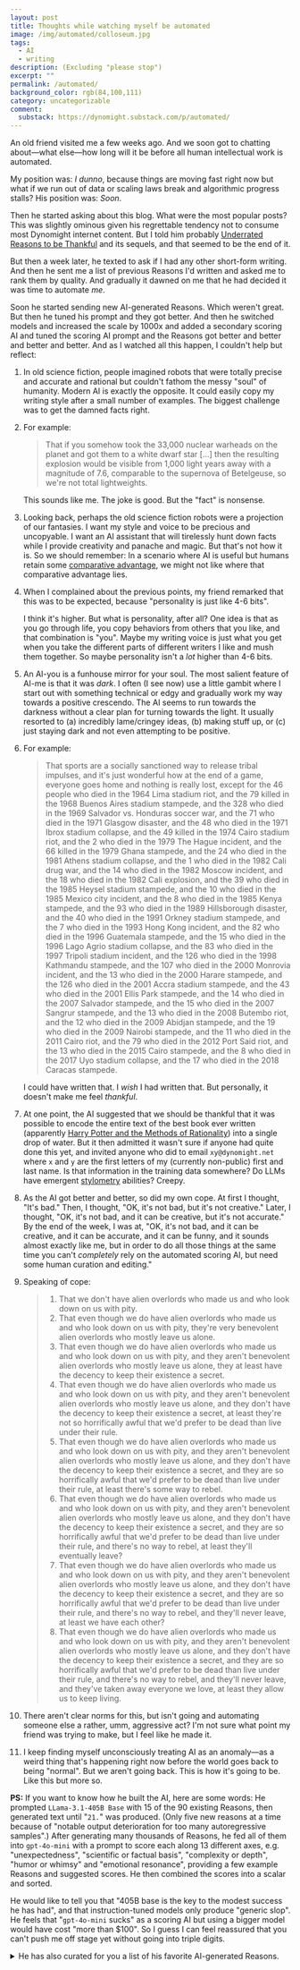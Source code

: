 ```yaml
---
layout: post
title: Thoughts while watching myself be automated
image: /img/automated/colloseum.jpg
tags:
  - AI
  - writing
description: (Excluding "please stop")
excerpt: ""
permalink: /automated/
background_color: rgb(84,100,111)
category: uncategorizable
comment:
  substack: https://dynomight.substack.com/p/automated/
---
```


An old friend visited me a few weeks ago. And we soon got to chatting about—what else—how long will it be before all human intellectual work is automated.

My position was: *I dunno*, because things are moving fast right now but what if we run out of data or scaling laws break and algorithmic progress stalls? His position was: *Soon*.

Then he started asking about this blog. What were the most popular posts? This was slightly ominous given his regrettable tendency not to consume most Dynomight internet content. But I told him probably [Underrated Reasons to be Thankful](/thanks) and its sequels, and that seemed to be the end of it. 

But then a week later, he texted to ask if I had any other short-form writing. And then he sent me a list of previous Reasons I'd written and asked me to rank them by quality. And gradually it dawned on me that he had decided it was time to automate *me*.  

Soon he started sending new AI-generated Reasons. Which weren't great. But then he tuned his prompt and they got better. And then he switched models and increased the scale by 1000x and added a secondary scoring AI and tuned the scoring AI prompt and the Reasons got better and better and better and better. And as I watched all this happen, I couldn't help but reflect:  

1. In old science fiction, people imagined robots that were totally precise and accurate and rational but couldn't fathom the messy "soul" of humanity. Modern AI is exactly the opposite. It could easily copy my writing style after a small number of examples. The biggest challenge was to get the damned facts right.
    
2. For example:
    
    > That if you somehow took the 33,000 nuclear warheads on the planet and got them to a white dwarf star [...] then the resulting explosion would be visible from 1,000 light years away with a magnitude of 7.6, comparable to the supernova of Betelgeuse, so we're not total lightweights.  
    
    This sounds like me. The joke is good. But the "fact" is nonsense.  
    
3. Looking back, perhaps the old science fiction robots were a projection of our fantasies. I want my style and voice to be precious and uncopyable. I want an AI assistant that will tirelessly hunt down facts while I provide creativity and panache and magic. But that's not how it is. So we should remember: In a scenario where AI is useful but humans retain some [comparative advantage](/2020/09/11/comparative-advantage-and-when-to-blow-up-your-island/), we might not like where that comparative advantage lies. 
    
4. When I complained about the previous points, my friend remarked that this was to be expected, because "personality is just like 4-6 bits".
    
    I think it's higher. But what is personality, after all? One idea is that as you go through life, you copy behaviors from others that you like, and that combination is "you". Maybe my writing voice is just what you get when you take the different parts of different writers I like and mush them together. So maybe personality isn't a *lot* higher than 4-6 bits.
    
5. An AI-you is a funhouse mirror for your soul. The most salient feature of AI-me is that it was *dark*. I often (I see now) use a little gambit where I start out with something technical or edgy and gradually work my way towards a positive crescendo. The AI seems to run towards the darkness without a clear plan for turning towards the light. It usually resorted to (a) incredibly lame/cringey ideas, (b) making stuff up, or (c) just staying dark and not even attempting to be positive.
    
6. For example:
    
    > That sports are a socially sanctioned way to release tribal impulses, and it's just wonderful how at the end of a game, everyone goes home and nothing is really lost, except for the 46 people who died in the 1964 Lima stadium riot, and the 79 killed in the 1968 Buenos Aires stadium stampede, and the 328 who died in the 1969 Salvador vs. Honduras soccer war, and the 71 who died in the 1971 Glasgow disaster, and the 48 who died in the 1971 Ibrox stadium collapse, and the 49 killed in the 1974 Cairo stadium riot, and the 2 who died in the 1979 The Hague incident, and the 66 killed in the 1979 Ghana stampede, and the 24 who died in the 1981 Athens stadium collapse, and the 1 who died in the 1982 Cali drug war, and the 14 who died in the 1982 Moscow incident, and the 18 who died in the 1982 Cali explosion, and the 39 who died in the 1985 Heysel stadium stampede, and the 10 who died in the 1985 Mexico city incident, and the 8 who died in the 1985 Kenya stampede, and the 93 who died in the 1989 Hillsborough disaster, and the 40 who died in the 1991 Orkney stadium stampede, and the 7 who died in the 1993 Hong Kong incident, and the 82 who died in the 1996 Guatemala stampede, and the 15 who died in the 1996 Lago Agrio stadium collapse, and the 83 who died in the 1997 Tripoli stadium incident, and the 126 who died in the 1998 Kathmandu stampede, and the 107 who died in the 2000 Monrovia incident, and the 13 who died in the 2000 Harare stampede, and the 126 who died in the 2001 Accra stadium stampede, and the 43 who died in the 2001 Ellis Park stampede, and the 14 who died in the 2007 Salvador stampede, and the 15 who died in the 2007 Sangrur stampede, and the 13 who died in the 2008 Butembo riot, and the 12 who died in the 2009 Abidjan stampede, and the 19 who died in the 2009 Nairobi stampede, and the 11 who died in the 2011 Cairo riot, and the 79 who died in the 2012 Port Said riot, and the 13 who died in the 2015 Cairo stampede, and the 8 who died in the 2017 Uyo stadium collapse, and the 17 who died in the 2018 Caracas stampede.  
    
    I could have written that. I *wish* I had written that. But personally, it doesn't make me feel *thankful*.
    
7. At one point, the AI suggested that we should be thankful that it was possible to encode the entire text of the best book ever written (apparently [Harry Potter and the Methods of Rationality](https://hpmor.com/)) into a single drop of water. But it then admitted it wasn't sure if anyone had quite done this yet, and invited anyone who did to email `xy@dynomight.net` where `x` and `y` are the first letters of my (currently non-public) first and last name. Is that information in the training data somewhere? Do LLMs have emergent [stylometry](https://en.wikipedia.org/wiki/Stylometry) abilities? Creepy.

8. As the AI got better and better, so did my own cope. At first I thought, "It's bad." Then, I thought, "OK, it's not bad, but it's not creative." Later, I thought, "OK, it's not bad, and it can be creative, but it's not accurate." By the end of the week, I was at, "OK, it's not bad, and it can be creative, and it can be accurate, and it can be funny, and it sounds almost exactly like me, but in order to do all those things at the same time you can't *completely* rely on the automated scoring AI, but need some human curation and editing."

9. Speaking of cope:
    
    > 1. That we don't have alien overlords who made us and who look down on us with pity.
    > 2. That even though we do have alien overlords who made us and who look down on us with pity, they're very benevolent alien overlords who mostly leave us alone.
    > 3. That even though we do have alien overlords who made us and who look down on us with pity, and they aren't benevolent alien overlords who mostly leave us alone, they at least have the decency to keep their existence a secret.
    > 4. That even though we do have alien overlords who made us and who look down on us with pity, and they aren't benevolent alien overlords who mostly leave us alone, and they don't have the decency to keep their existence a secret, at least they're not so horrifically awful that we'd prefer to be dead than live under their rule.
    > 5. That even though we do have alien overlords who made us and who look down on us with pity, and they aren't benevolent alien overlords who mostly leave us alone, and they don't have the decency to keep their existence a secret, and they are so horrifically awful that we'd prefer to be dead than live under their rule, at least there's some way to rebel.
    > 6. That even though we do have alien overlords who made us and who look down on us with pity, and they aren't benevolent alien overlords who mostly leave us alone, and they don't have the decency to keep their existence a secret, and they are so horrifically awful that we'd prefer to be dead than live under their rule, and there's no way to rebel, at least they'll eventually leave?
    > 7. That even though we do have alien overlords who made us and who look down on us with pity, and they aren't benevolent alien overlords who mostly leave us alone, and they don't have the decency to keep their existence a secret, and they are so horrifically awful that we'd prefer to be dead than live under their rule, and there's no way to rebel, and they'll never leave, at least we have each other?
    > 8. That even though we do have alien overlords who made us and who look down on us with pity, and they aren't benevolent alien overlords who mostly leave us alone, and they don't have the decency to keep their existence a secret, and they are so horrifically awful that we'd prefer to be dead than live under their rule, and there's no way to rebel, and they'll never leave, and they've taken away everyone we love, at least they allow us to keep living.
    
10. There aren't clear norms for this, but isn't going and automating someone else a rather, umm, aggressive act? I'm not sure what point my friend was trying to make, but I feel like he made it.
    
11. I keep finding myself unconsciously treating AI as an anomaly—as a weird thing that's happening right now before the world goes back to being "normal". But we aren't going back. This is how it's going to be. Like this but more so.

**PS:** If you want to know how he built the AI, here are some words: He prompted `LLama-3.1-405B Base` with 15 of the 90 existing Reasons, then generated text until "`21.`" was produced. (Only five new reasons at a time because of "notable output deterioration for too many autoregressive samples".) After generating many thousands of Reasons, he fed all of them into `gpt-4o-mini` with a prompt to score each along 13 different axes, e.g. "unexpectedness", "scientific or factual basis", "complexity or depth", "humor or whimsy" and "emotional resonance", providing a few example Reasons and suggested scores. He then combined the scores into a scalar and sorted.

He would like to tell you that "405B base is the key to the modest success he has had", and that instruction-tuned models only produce "generic slop". He feels that "`gpt-4o-mini` sucks" as a scoring AI but using a bigger model would have cost "more than $100". So I guess I can feel reassured that you can't push me off stage yet without going into triple digits.

<details markdown="1">
<summary>He has also curated for you a list of his favorite AI-generated Reasons.</summary>

> 1. That when you're a Soviet cosmonaut and your spacecraft has run out of fuel and you don't have any parachutes and the battery dies and you're spinning and tumbling and the spacecraft is filling with toxic fumes and you're going to crash into Earth at 4 miles per second and your cabin is about 0.1 meter thick and you're probably going to die, but then you realize that you're too light to be pulled out of orbit by Earth's gravity and you're going to burn up in the atmosphere like a meteor instead, but then you realize that you should be able to use the parachute cords to tie yourself to your seat so the crash doesn't throw you against the wall, and that maybe if you can angle the spacecraft just right you won't burn up, and that the capsule is lined with a thick layer of insulation which might protect you against the fireball, and that you got lucky and the place where you're going to crash is flat and there's a big pile of snow and if you get the angle just right you'll hit the snow first instead of the ground and it will soften the impact, and that when you do finally crash into the Earth after a heartstopping freefall through the atmosphere you black out for a moment but then you come to and you're alive and you kick open the hatch and you're back on Earth and you're alive, and that your name is Vladimir Komarov.
> 2. That we figured out that some animals like to roll around in mud and that other animals don't like mud, which led to the discovery that the mud-loving animals have fewer parasites, which led to the discovery of ivermectin as a treatment for river blindness, and that this makes the world seem like a sort of intelligently-designed puzzle with this delicate, improbable chain of logic where if you follow it all the way to the end you get to save a million people from going blind.
> 3. That we're in a cosmic shooting gallery where an asteroid or comet could hit the Earth at any moment and kill everyone and we've only been aware of this risk for a few decades and we're already building out systems to detect and deflect these objects, and that the dinosaurs were all killed by one of these, perhaps giving us the chance to exist, and that they were beautiful and magnificent, but alas, extinction is part of the process.
> 4. That there are so many crazy things to see in the world, like the Salar de Uyuni salt flats in Bolivia and the Grand Canyon and the view of LA at night from Mulholland Drive and the limestone pillars in Zhangjiajie and the Great Wall and the Great Barrier Reef and the Golden Gate Bridge and the Western Wall and the Northern Lights and the Daintree Rainforest and the Vasa and the Uffizi Gallery and the Rijksmuseum and the Grand Place and the Acropolis and the Great Pyramid and the Banaue Rice Terraces and the Pudong skyline and temples in Luang Prabang and the ruined temples at Angkor and the Victoria Falls and the Big Room in Carlsbad Cavern and the White House and the Freiburg Minster and the St. Stephens Cathedral and the Galápagos Islands and Machu Picchu and the old city of Jerusalem and the glaciers in Alaska and the cemeteries in New Orleans and the caves in Guilin and the Italian side of the Mediterranean Sea and the Amalfi Coast and the favelas in Rio and the night markets in Taipei and the Blue Lagoon and the Matterhorn and the Amish country and the towers of San Gimignano and the redwoods in the Muir Woods and the Fjords of Norway and the Church of the Savior on Spilled Blood and the Pannonhalma Archabbey and the hyenas in Harar and the Roman Colosseum and the parks in Sofia and the coast of Oaxaca and the Valley of the Kings and the city of Barcelona and the Neuschwanstein Castle and the Mount St. Michael's Abbey and the museums of London and the Great Library of Toronto and the mountains of the Yukon and the city of Riga and the old town of Tallinn and the coral reefs in Palau and the cenotes in the Yucatán and the old city of Dubrovnik and the Great Library of Alexandria and the Sistine Chapel, which happens to be in a cool city with 900 churches and 280 fountains, none of which really have anything to do with Thanksgiving, but if I'm going to be thankful I might as well go ahead and be thankful for the whole damn planet.
> 5. That in 1841 a 28-year old art critic in England was annoyed that painters were charged money to exhibit their works, so he raised funds to create a space to let them do it for free, but then he realized why not have other things in the space too like manufactured goods and machines and make it a sort of museum for the whole world, and then he and his buddy Henry Cole came up with the idea to have a Great Exhibition of the Works of Industry of All Nations in a massive pavilion they nicknamed ""the Crystal Palace"" which was an enormous success and led to more exhibitions in Paris, New York, Vienna, etc. and also the creation of the South Kensington Museum which housed items from the exhibit along with the manufacturer's name, address, and price, and later became the Victoria and Albert Museum and the Science Museum and the Natural History Museum, which are still around and gave me and surely millions of others a lot of joy, and they also used profits from the exhibition to buy land in Kensington to create a place to promote understanding of art and science that became the Royal Albert Hall and the Royal College of Art and the Royal College of Music and Imperial College London, the last of which had a library I spent a lot of time in, staring out the window at the Royal Albert Hall, and that man was called Sir Francis Leggatt Chantrey.
> 6. That we can represent almost any number with a finite string of digits that's as long as we need it to be, and we can use this to represent any word with a number, and we can use this to represent any book with a number, and we can use this to represent any video with a number, and we can use this to represent any computer program with a number, and we can use this to represent any python program with a number, and we can use this to represent any python program that prints numbers with a number, and we can use this to represent any python program that prints numbers that have some property with a number, and we can use this to represent any python program that prints numbers that don't have some property with a number, and we can use this to represent any python program that prints numbers that don't have the property of being a python program that prints numbers with a number, and if we run this program, it will either print itself or it won't, and if it doesn't, then it doesn't have the property of being a python program that prints numbers, and if it does, then it doesn't have the property of being a python program that prints numbers that don't have some property, and therefore it's a paradox and things are weird.
> 7. That in the 13th century, Henry III of England had three leopards sent to him for his menagerie in the Tower of London, and these were shipped to him on the royal barge with orders that they should be fed capons, beef, and rabbits, and that later he issued an order for the sheriffs of London and the surrounding counties to provide for the upkeep of his (now six) lions plus a polar bear, who was allowed to swim and hunt for fish in the river Thames, and that he later received a wedding gift of an African elephant, which he placed in a specially built elephant house 12 meters long by 6 meters wide, and that on the way to the Tower of London, the elephant was greeted in the city of Dover by a girl who sang to it in her native tongue, and that the elephant understood her and took bread from her hand, ""gently feeling first her breasts, then her head, as though he was a rational being"", and that it's likely that neither the sheriffs, the barge captain, the elephant, nor the elephant girl had any concept of probability theory or expected utility or the orthogonality thesis, but still they did these things.
> 8. That you can just go out and have a coffee with a friend, which is to say you can blithely handle deadly poison aznd infectious pathogens and molten liquid and astonishingly hot steam without thinking about it and you can afford to pay a total stranger to bring you all these hazards and for some reason you're both confident that the transaction will be carried out without you stealing the coffee or them stealing your money at gunpoint or whatever, a trust that forms the background of like every action in modern society.
> 9. That the soft, rubbery skin of the echidna is covered with hollow, hairlike spines made of keratin and that these spines cover the body and tail, leaving only a small area of the underside and lower legs unspined and that they have no teeth but instead long sticky tongues to collect ants and termites and that they lay eggs but then nurse their young with milk from their pokes but they also have a pouch like marsupials but it's backwards meaning the pouch faces backwards so that they can dig face-first without all the dirt getting in and that they have spurs on their hind legs which may or may not be venomous but they don't defend themselves by rolling into a ball like hedgehogs but instead dig into the ground until only the spines are exposed but they're also good at swimming which is a surprise considering the spines and the diggy paws and the long sticky tongue and that they hibernate by lowering their body temperature to 32°F (0°C) which is the lowest of any mammal but also they do this even when the temperature is warm because they're lazy and there's less food in the summer and that they can live 45 years which is the longest of any Monotreme and that they just had their genome sequenced showing that they are genetic outliers with unusually large brains and a very slow metabolism and that they're extremely cute.
> 10. That we probably live in a time before the invention of the hedonimeter, the hypothetical machine that can record happiness and pleasure in the brain, a machine that could be a powerful tool for good, but which people might also hack to the point of creating a kind of totalizing pleasure addiction that subsumes all other goals and drives all other species extinct and causes civilization to collapse, and also that we have the option of never inventing it.

</details>